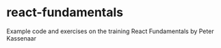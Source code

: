 # react-fundamentals
Example code and exercises on the training React Fundamentals by Peter Kassenaar
